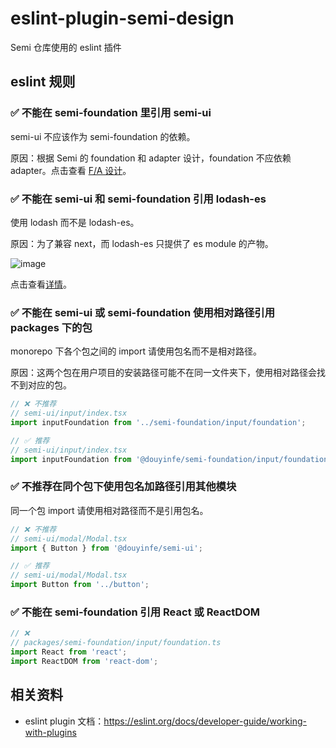 # eslint-plugin-semi-design

Semi 仓库使用的 eslint 插件

## eslint 规则

### ✅ 不能在 semi-foundation 里引用 semi-ui

semi-ui 不应该作为 semi-foundation 的依赖。

原因：根据 Semi 的 foundation 和 adapter 设计，foundation 不应依赖 adapter。点击查看 [F/A 设计](https://bytedance.feishu.cn/wiki/wikcnOVYexosCS1Rmvb5qCsWT1f)。

### ✅ 不能在 semi-ui 和 semi-foundation 引用 lodash-es

使用 lodash 而不是 lodash-es。

原因：为了兼容 next，而 lodash-es 只提供了 es module 的产物。

![image](https://user-images.githubusercontent.com/26477537/172051379-30b42f31-b677-43be-982f-1e8f5345cfc9.png)

点击查看[详情](https://github.com/vercel/next.js/issues/2259)。

### ✅ 不能在 semi-ui 或 semi-foundation 使用相对路径引用 packages 下的包

monorepo 下各个包之间的 import 请使用包名而不是相对路径。

原因：这两个包在用户项目的安装路径可能不在同一文件夹下，使用相对路径会找不到对应的包。

```javascript
// ❌ 不推荐
// semi-ui/input/index.tsx
import inputFoundation from '../semi-foundation/input/foundation';

// ✅ 推荐
// semi-ui/input/index.tsx
import inputFoundation from '@douyinfe/semi-foundation/input/foundation';
```

### ✅ 不推荐在同个包下使用包名加路径引用其他模块

同一个包 import 请使用相对路径而不是引用包名。

```javascript
// ❌ 不推荐
// semi-ui/modal/Modal.tsx
import { Button } from '@douyinfe/semi-ui';

// ✅ 推荐
// semi-ui/modal/Modal.tsx
import Button from '../button';
```

### ✅ 不能在 semi-foundation 引用 React 或 ReactDOM

```javascript
// ❌ 
// packages/semi-foundation/input/foundation.ts
import React from 'react';
import ReactDOM from 'react-dom';
```

## 相关资料

- eslint plugin 文档：https://eslint.org/docs/developer-guide/working-with-plugins
